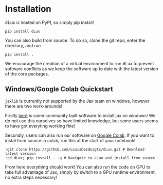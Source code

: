 # Installation

∂Lux is hosted on PyPI, so simply pip install!

```
pip install dLux
```

You can also build from source. To do so, clone the git repo, enter the directory, and run.

```
pip install .
```

We encourage the creation of a virtual environment to run ∂Lux to prevent software conflicts as we keep the software up to date with the latest version of the core packages.

## Windows/Google Colab Quickstart
`jaxlib` is currently not supported by the Jax team on windows, however there are two work-arounds!

Firstly [here](https://github.com/cloudhan/jax-windows-builder) is some community built software to install jax on windows! We do not use this ourselves so have limited knowledge, but some users seems to have got everyting working fine!

Secondly, users can also run our software on [Google Colab](https://research.google.com/colaboratory/). If you want to instal from source in colab, run this at the start of your notebook!

```
!git clone https://github.com/LouisDesdoigts/dLux.git # Download latest version
!cd dLux; pip install . -q # Navigate to ∂Lux and install from source
```

From here everything should work! You can also run the code on GPU to take full advantage of Jax, simply by switch to a GPU runtime environment, no extra steps necessary!